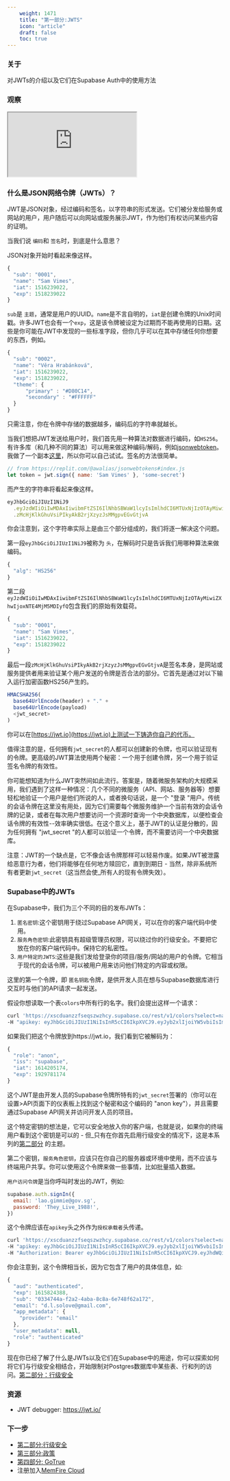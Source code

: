```yaml
---
    weight: 1471
    title: "第一部分:JWTS"
    icon: "article"
    draft: false
    toc: true
---
```


### 关于

对JWTs的介绍以及它们在Supabase Auth中的使用方法

### 观察

<div className="video-container">
  <iframe
    src="https://www.youtube-nocookie.com/embed/v3Exg5YpJvE"
    frameBorder="1"
    allow="accelerometer; autoplay; clipboard-write; encrypted-media; gyroscope; picture-in-picture"
    allowFullScreen
  ></iframe>
</div>

### 什么是JSON网络令牌（JWTs）？

JWT是JSON对象，经过编码和签名，以字符串的形式发送。它们被分发给服务或网站的用户，用户随后可以向网站或服务展示JWT，作为他们有权访问某些内容的证明。

当我们说 `编码`和 `签名`时，到底是什么意思？

JSON对象开始时看起来像这样。

```js
{
  "sub": "0001",
  "name": "Sam Vimes",
  "iat": 1516239022,
  "exp": 1518239022
}
```

`sub`是 `主题`，通常是用户的UUID。`name`是不言自明的，`iat`是创建令牌的Unix时间戳。许多JWT也会有一个`exp`，这是该令牌被设定为过期而不能再使用的日期。这些是你可能在JWT中发现的一些标准字段，但你几乎可以在其中存储任何你想要的东西，例如。

```js
{
  "sub": "0002",
  "name": "Věra Hrabánková",
  "iat": 1516239022,
  "exp": 1518239022,
  "theme": {
      "primary" : "#D80C14",
      "secondary" : "#FFFFFF"
  }
}
```

只需注意，你在令牌中存储的数据越多，编码后的字符串就越长。

当我们想把JWT发送给用户时，我们首先用一种算法对数据进行编码，如`HS256`。有许多库（和几种不同的算法）可以用来做这种编码/解码，例如[jsonwebtoken](https://www.npmjs.com/package/jsonwebtoken)。我做了一个副本[这里](https://replit.com/@awalias/jsonwebtokens#index.js)，所以你可以自己试试。签名的方法很简单。

```js
// from https://replit.com/@awalias/jsonwebtokens#index.js
let token = jwt.sign({ name: 'Sam Vimes' }, 'some-secret')
```

而产生的字符串将看起来像这样。

```js
eyJhbGciOiJIUzI1NiJ9
  .eyJzdWIiOiIwMDAxIiwibmFtZSI6IlNhbSBWaW1lcyIsImlhdCI6MTUxNjIzOTAyMiwiZXhwIjoxNTE4MjM5MDIyfQ
  .zMcHjKlkGhuVsiPIkyAkB2rjXzyzJsMMgpvEGvGtjvA
```

你会注意到，这个字符串实际上是由三个部分组成的，我们将逐一解决这个问题。

第一段`eyJhbGciOiJIUzI1NiJ9`被称为 `头`，在解码时只是告诉我们用哪种算法来做编码。

```js
{
  "alg": "HS256"
}
```

第二段`eyJzdWIiOiIwMDAxIiwibmFtZSI6IlNhbSBWaW1lcyIsImlhdCI6MTUxNjIzOTAyMiwiZXhwIjoxNTE4MjM5MDIyfQ`包含我们的原始有效载荷。

```js
{
  "sub": "0001",
  "name": "Sam Vimes",
  "iat": 1516239022,
  "exp": 1518239022
}
```

最后一段`zMcHjKlkGhuVsiPIkyAkB2rjXzyzJsMMgpvEGvGtjvA`是签名本身，是网站或服务提供者用来验证某个用户发送的令牌是否合法的部分。它首先是通过对以下输入运行加密函数HS256产生的。

```js
HMACSHA256(
  base64UrlEncode(header) + "." +
  base64UrlEncode(payload)
  <jwt_secret>
)
```

你可以在[https://jwt.io](https://jwt.io)上测试一下铸造你自己的代币。

值得注意的是，任何拥有`jwt_secret`的人都可以创建新的令牌，也可以验证现有的令牌。更高级的JWT算法使用两个秘密：一个用于创建令牌，另一个用于验证签名令牌的有效性。

你可能想知道为什么JWT突然间如此流行。答案是，随着微服务架构的大规模采用，我们遇到了这样一种情况：几个不同的微服务（API、网站、服务器等）想要轻松地验证一个用户是他们所说的人，或者换句话说，是一个 "登录 "用户。传统的会话令牌在这里没有用处，因为它们需要每个微服务维护一个当前有效的会话令牌的记录，或者在每次用户想要访问一个资源时查询一个中央数据库，以便检查会话令牌的有效性--效率确实很低。在这个意义上，基于JWT的认证是分散的，因为任何拥有 "jwt_secret "的人都可以验证一个令牌，而不需要访问一个中央数据库。

注意：JWT的一个缺点是，它不像会话令牌那样可以轻易作废。如果JWT被泄露给恶意行为者，他们将能够在任何地方赎回它，直到到期日 - 当然，除非系统所有者更新`jwt_secret`（这当然会使_所有人的现有令牌失效）。

### Supabase中的JWTs

在Supabase中，我们为三个不同的目的发布JWTs：

1. `匿名密钥`:这个密钥用于绕过Supabase API网关，可以在你的客户端代码中使用。
2. `服务角色密钥`:此密钥具有超级管理员权限，可以绕过你的行级安全。不要把它放在你的客户端代码中。保持它的私密性。
3. `用户特定的JWTS`:这些是我们发给登录你的项目/服务/网站的用户的令牌。它相当于现代的会话令牌，可以被用户用来访问他们特定的内容或权限。

这里的第一个令牌，即 `匿名钥匙`令牌，是供开发人员在想与Supabase数据库进行交互时与他们的API请求一起发送。

假设你想读取一个表`colors`中所有行的名字。我们会提出这样一个请求：

```bash
curl 'https://xscduanzzfseqszwzhcy.supabase.co/rest/v1/colors?select=name' \
-H "apikey: eyJhbGciOiJIUzI1NiIsInR5cCI6IkpXVCJ9.eyJyb2xlIjoiYW5vbiIsImlhdCI6MTYxNDIwNTE3NCwiZXhwIjoxOTI5NzgxMTc0fQ.-NBR1WnZyQGpRLdXJfgfpszoZ0EeE6KHatJsDPLIX8c"
```

如果我们把这个令牌放到https://jwt.io，我们看到它被解码为：

```js
{
  "role": "anon",
  "iss": "supabase",
  "iat": 1614205174,
  "exp": 1929781174
}
```

这个JWT是由开发人员的Supabase令牌所特有的`jwt_secret`签署的（你可以在设置>API页面下的仪表板上找到这个秘密和这个编码的 "anon key"），并且需要通过Supabase API网关并访问开发人员的项目。

这个特定密钥的想法是，它可以安全地放入你的客户端，也就是说，如果你的终端用户看到这个密钥是可以的 - 但_只有在你首先启用行级安全的情况下，这是本系列的[第二部分](/docs/app/auth/auth-deep-dive/auth-row-level-security/) 的主题。

第二个密钥，`服务角色密钥`，应该只在你自己的服务器或环境中使用，而不应该与终端用户共享。你可以使用这个令牌来做一些事情，比如批量插入数据。

`用户访问令牌`是当你呼叫时发出的JWT，例如:

```js
supabase.auth.signIn({
  email: 'lao.gimmie@gov.sg',
  password: 'They_Live_1988!',
})
```

这个令牌应该在`apikey`头之外作为`授权承载者`头传递。

```bash
curl 'https://xscduanzzfseqszwzhcy.supabase.co/rest/v1/colors?select=name' \
-H "apikey: eyJhbGciOiJIUzI1NiIsInR5cCI6IkpXVCJ9.eyJyb2xlIjoiYW5vbiIsImlhdCI6MTYxNDIwNTE3NCwiZXhwIjoxOTI5NzgxMTc0fQ.-NBR1WnZyQGpRLdXJfgfpszoZ0EeE6KHatJsDPLIX8c" \
-H "Authorization: Bearer eyJhbGciOiJIUzI1NiIsInR5cCI6IkpXVCJ9.eyJhdWQiOiJhdXRoZW50aWNhdGVkIiwiZXhwIjoxNjE1ODI0Mzg4LCJzdWIiOiIwMzM0NzQ0YS1mMmEyLTRhYmEtOGM4YS02ZTc0OGY2MmExNzIiLCJlbWFpbCI6InNvbWVvbmVAZW1haWwuY29tIiwiYXBwX21ldGFkYXRhIjp7InByb3ZpZGVyIjoiZW1haWwifSwidXNlcl9tZXRhZGF0YSI6bnVsbCwicm9sZSI6ImF1dGhlbnRpY2F0ZWQifQ.I-_oSsJamtinGxniPETBf-ezAUwDW2sY9bJIThvdX9s"
```

你会注意到，这个令牌相当长，因为它包含了用户的具体信息，如:

```js
{
  "aud": "authenticated",
  "exp": 1615824388,
  "sub": "0334744a-f2a2-4aba-8c8a-6e748f62a172",
  "email": "d.l.solove@gmail.com",
  "app_metadata": {
    "provider": "email"
  },
  "user_metadata": null,
  "role": "authenticated"
}
```

现在你已经了解了什么是JWTs以及它们在Supabase中的用途，你可以探索如何将它们与行级安全相结合，开始限制对Postgres数据库中某些表、行和列的访问。[第二部分：行级安全](/docs/app/auth/auth-deep-dive/auth-row-level-security/)

### 资源

- JWT debugger: https://jwt.io/

### 下一步

<!-- - 观看[第一部分：JWTs](../../learn/auth-deep-dive/auth-deep-dive-jwts) -->

- [第二部分:行级安全](./auth-row-level-security)
- [第三部分:政策](./auth-policies)
- [第四部分: GoTrue](./auth-gotrue)
- 注册加入[MemFire Cloud](https://cloud.memfiredb.com/)

